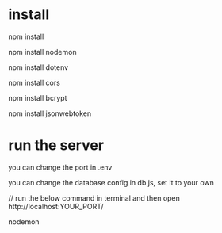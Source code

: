 
# install
npm install

npm install nodemon

npm install dotenv

npm install cors

npm install bcrypt

npm install jsonwebtoken

# run the server

you can change the port in .env

you can change the database config in db.js, set it to your own

// run the below command in terminal and then open http://localhost:YOUR_PORT/

nodemon
